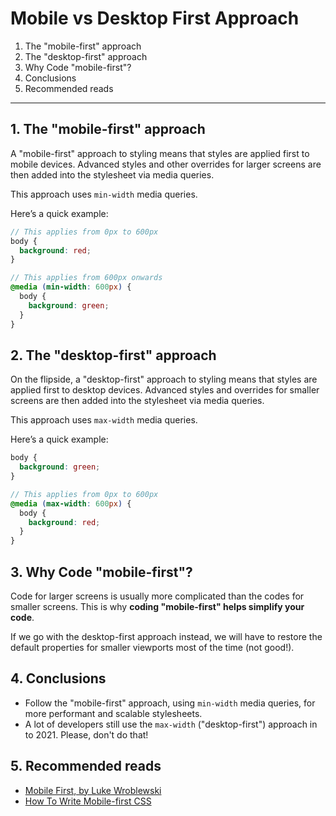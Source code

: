 # Mobile vs Desktop First Approach

1. The "mobile-first" approach
2. The "desktop-first" approach
3. Why Code "mobile-first"?
4. Conclusions
5. Recommended reads

---

## 1. The "mobile-first" approach

A "mobile-first" approach to styling means that styles are applied first to mobile devices. Advanced styles and other overrides for larger screens are then added into the stylesheet via media queries.

This approach uses `min-width` media queries.

Here’s a quick example:

```scss
// This applies from 0px to 600px
body {
  background: red;
}

// This applies from 600px onwards
@media (min-width: 600px) {
  body {
    background: green;
  }
}
```

## 2. The "desktop-first" approach

On the flipside, a "desktop-first" approach to styling means that styles are applied first to desktop devices. Advanced styles and overrides for smaller screens are then added into the stylesheet via media queries.

This approach uses `max-width` media queries.

Here’s a quick example:

```scss
body {
  background: green;
}

// This applies from 0px to 600px
@media (max-width: 600px) {
  body {
    background: red;
  }
}
```

## 3. Why Code "mobile-first"?

Code for larger screens is usually more complicated than the codes for smaller screens. This is why **coding "mobile-first" helps simplify your code**.

If we go with the desktop-first approach instead, we will have to restore the default properties for smaller viewports most of the time (not good!).

## 4. Conclusions

- Follow the "mobile-first" approach, using `min-width` media queries, for more performant and scalable stylesheets.
- A lot of developers still use the `max-width` ("desktop-first") approach in to 2021. Please, don't do that!

## 5. Recommended reads

- [Mobile First, by Luke Wroblewski](http://mobile-first.abookapart.com/)
- [How To Write Mobile-first CSS](https://zellwk.com/blog/how-to-write-mobile-first-css/)
